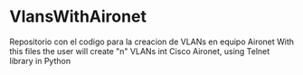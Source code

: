# VlansWithAironet
Repositorio con el codigo para la creacion de VLANs en equipo Aironet
With this files the user will create "n" VLANs int Cisco Aironet, using Telnet library in Python
